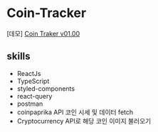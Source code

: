 # Coin-Tracker

[데모] <a href="https://627e15816d88d336b3574755--coin-traker.netlify.app" target="_blank">Coin Traker v01.00</a>

## skills

- ReactJs
- TypeScript
- styled-components
- react-query
- postman
- coinpaprika API 코인 시세 및 데이터 fetch
- Cryptocurrency API로 해당 코인 이미지 불러오기
